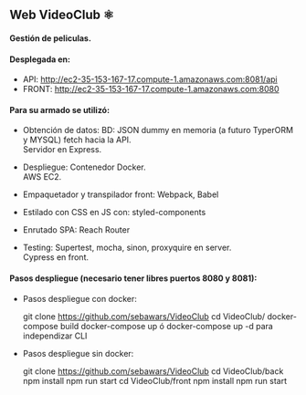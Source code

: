 ## Web VideoClub ⚛️

#### Gestión de peliculas.  
	
#### Desplegada en: 
	
  * API: http://ec2-35-153-167-17.compute-1.amazonaws.com:8081/api
  * FRONT: http://ec2-35-153-167-17.compute-1.amazonaws.com:8080
    
#### Para su armado se utilizó:
	
  * Obtención de datos:
       BD: JSON dummy en memoria (a futuro TyperORM y MYSQL)
       fetch hacia la API.  
       Servidor en Express.  
       
  * Despliegue:
       Contenedor Docker.  
       AWS EC2.  
  
  * Empaquetador y transpilador front:
       Webpack, Babel
			
  * Estilado con CSS en JS con:
       styled-components

  * Enrutado SPA:
       Reach Router
			
  * Testing:
       Supertest, mocha, sinon, proxyquire en server.  
       Cypress en front.  

#### Pasos despliegue (necesario tener libres puertos 8080 y 8081):

  * Pasos despliegue con docker:

       git clone https://github.com/sebawars/VideoClub
       cd VideoClub/
       docker-compose build
       docker-compose up
       ó
       docker-compose up -d para independizar CLI
       
  * Pasos despliegue sin docker:

       git clone https://github.com/sebawars/VideoClub
       cd VideoClub/back
       npm install
       npm run start
       cd VideoClub/front
       npm install
       npm run start

